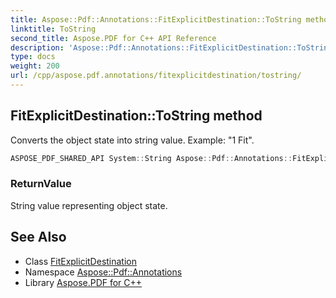 ```yaml
---
title: Aspose::Pdf::Annotations::FitExplicitDestination::ToString method
linktitle: ToString
second_title: Aspose.PDF for C++ API Reference
description: 'Aspose::Pdf::Annotations::FitExplicitDestination::ToString method. Converts the object state into string value. Example: "1 Fit" in C++.'
type: docs
weight: 200
url: /cpp/aspose.pdf.annotations/fitexplicitdestination/tostring/
---
```

## FitExplicitDestination::ToString method


Converts the object state into string value. Example: "1 Fit".

```cpp
ASPOSE_PDF_SHARED_API System::String Aspose::Pdf::Annotations::FitExplicitDestination::ToString() const override
```


### ReturnValue

String value representing object state.

## See Also

* Class [FitExplicitDestination](../)
* Namespace [Aspose::Pdf::Annotations](../../)
* Library [Aspose.PDF for C++](../../../)
